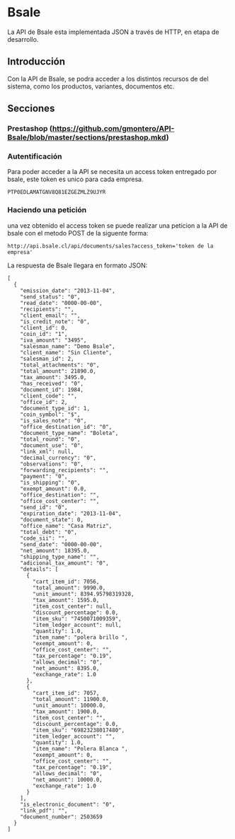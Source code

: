 # Bsale

La API de Bsale esta implementada JSON a través de HTTP, en etapa de desarrollo.

## Introducción

Con la API de Bsale, se podra acceder a los distintos recursos de del sistema, como los productos, variantes, documentos etc.

## Secciones

### Prestashop (https://github.com/gmontero/API-Bsale/blob/master/sections/prestashop.mkd)

### Autentificación

Para poder acceder a la API se necesita un access token entregado por bsale, este token es unico para cada empresa.

```
PTP0EDLAMATGNV8Q81EZGEZMLZ9UJYR
```

### Haciendo una petición

una vez obtenido el access token se puede realizar una peticion a la API de bsale con el metodo POST de la siguente forma:

```
http://api.bsale.cl/api/documents/sales?access_token='token de la empresa'
```

La respuesta de Bsale llegara en formato JSON:

```
[
  {
    "emission_date": "2013-11-04",
    "send_status": "0",
    "read_date": "0000-00-00",
    "recipients": "",
    "client_email": "",
    "is_credit_note": "0",
    "client_id": 0,
    "coin_id": "1",
    "iva_amount": "3495",
    "salesman_name": "Demo Bsale",
    "client_name": "Sin Cliente",
    "salesman_id": 2,
    "total_attachments": "0",
    "total_amount": 21890.0,
    "tax_amount": 3495.0,
    "has_received": "0",
    "document_id": 1984,
    "client_code": "",
    "office_id": 2,
    "document_type_id": 1,
    "coin_symbol": "$",
    "is_sales_note": "0",
    "office_destination_id": "0",
    "document_type_name": "Boleta",
    "total_round": "0",
    "document_use": "0",
    "link_xml": null,
    "decimal_currency": "0",
    "observations": "0",
    "forwarding_recipients": "",
    "payment": "0",
    "is_shipping": "0",
    "exempt_amount": 0.0,
    "office_destination": "",
    "office_cost_center": "",
    "send_id": "0",
    "expiration_date": "2013-11-04",
    "document_state": 0,
    "office_name": "Casa Matriz",
    "total_debt": "0",
    "code_sii": "",
    "send_date": "0000-00-00",
    "net_amount": 18395.0,
    "shipping_type_name": "",
    "adicional_tax_amount": "0",
    "details": [
      {
        "cart_item_id": 7056,
        "total_amount": 9990.0,
        "unit_amount": 8394.95798319328,
        "tax_amount": 1595.0,
        "item_cost_center": null,
        "discount_percentage": 0.0,
        "item_sku": "7450071009359",
        "item_ledger_account": null,
        "quantity": 1.0,
        "item_name": "polera brillo ",
        "exempt_amount": 0,
        "office_cost_center": "",
        "tax_percentage": "0.19",
        "allows_decimal": "0",
        "net_amount": 8395.0,
        "exchange_rate": 1.0
      },
      {
        "cart_item_id": 7057,
        "total_amount": 11900.0,
        "unit_amount": 10000.0,
        "tax_amount": 1900.0,
        "item_cost_center": "",
        "discount_percentage": 0.0,
        "item_sku": "69823238017480",
        "item_ledger_account": "",
        "quantity": 1.0,
        "item_name": "Polera Blanca ",
        "exempt_amount": 0,
        "office_cost_center": "",
        "tax_percentage": "0.19",
        "allows_decimal": "0",
        "net_amount": 10000.0,
        "exchange_rate": 1.0
      }
    ],
    "is_electronic_document": "0",
    "link_pdf": "",
    "document_number": 2503659
  }
]

```